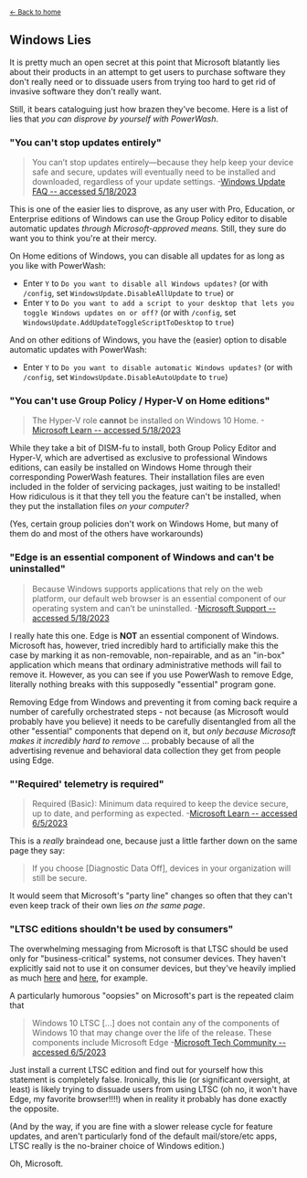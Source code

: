 <sup>[← Back to home](https://publicsatanicvoid.github.io/WindowsPowerWash/)</sup>

## Windows Lies

It is pretty much an open secret at this point that Microsoft blatantly lies about their products in an attempt to get users to purchase software they don't really need or to dissuade users from trying too hard to get rid of invasive software they don't really want.

Still, it bears cataloguing just how brazen they've become. Here is a list of lies that *you can disprove by yourself with PowerWash*.


### "You can't stop updates entirely"

> You can’t stop updates entirely—because they help keep your device safe and secure, updates will eventually need to be installed and downloaded, regardless of your update settings.
-[Windows Update FAQ -- accessed 5/18/2023](https://support.microsoft.com/en-us/windows/windows-update-faq-8a903416-6f45-0718-f5c7-375e92dddeb2#WindowsVersion=Windows_10:~:text=You%20can%E2%80%99t%20stop%20updates%20entirely%E2%80%94because%20they%20help%20keep%20your%20device%20safe%20and%20secure%2C%20updates%20will%20eventually%20need%20to%20be%20installed%20and%20downloaded%2C%20regardless%20of%20your%20update%20settings.)

This is one of the easier lies to disprove, as any user with Pro, Education, or Enterprise editions of Windows can use the Group Policy editor to disable automatic updates *through Microsoft-approved means.* Still, they sure do want you to think you're at their mercy.

On Home editions of Windows, you can disable all updates for as long as you like with PowerWash:
- Enter `Y` to `Do you want to disable all Windows updates?` (or with `/config`, set `WindowsUpdate.DisableAllUpdate` to `true`)
or
- Enter `Y` to `Do you want to add a script to your desktop that lets you toggle Windows updates on or off?` (or with `/config`, set `WindowsUpdate.AddUpdateToggleScriptToDesktop` to `true`)

And on other editions of Windows, you have the (easier) option to disable automatic updates with PowerWash:
- Enter `Y` to `Do you want to disable automatic Windows updates?` (or with `/config`, set `WindowsUpdate.DisableAutoUpdate` to `true`)


### "You can't use Group Policy  /  Hyper-V on Home editions"

> The Hyper-V role **cannot** be installed on Windows 10 Home.
-[Microsoft Learn -- accessed 5/18/2023](https://learn.microsoft.com/en-us/virtualization/hyper-v-on-windows/quick-start/enable-hyper-v#:~:text=The%20Hyper%2DV%20role%20cannot%20be%20installed%20on%20Windows%2010%20Home)

While they take a bit of DISM-fu to install, both Group Policy Editor and Hyper-V, which are advertised as exclusive to professional Windows editions, can easily be installed on Windows Home through their corresponding PowerWash features. Their installation files are even included in the folder of servicing packages, just waiting to be installed! How ridiculous is it that they tell you the feature can't be installed, when they put the installation files _on your computer?_

(Yes, certain group policies don't work on Windows Home, but many of them do and most of the others have workarounds)


### "Edge is an essential component of Windows and can't be uninstalled"

> Because Windows supports applications that rely on the web platform, our default web browser is an essential component of our operating system and can’t be uninstalled.
-[Microsoft Support -- accessed 5/18/2023](https://support.microsoft.com/en-us/microsoft-edge/why-can-t-i-uninstall-microsoft-edge-ee150b3b-7d7a-9984-6d83-eb36683d526d)

I really hate this one. Edge is **NOT** an essential component of Windows. Microsoft has, however, tried incredibly hard to artificially make this the case by marking it as non-removable, non-repairable, and as an "in-box" application which means that ordinary administrative methods will fail to remove it. However, as you can see if you use PowerWash to remove Edge, literally nothing breaks with this supposedly "essential" program gone.

Removing Edge from Windows and preventing it from coming back require a number of carefully orchestrated steps - not because (as Microsoft would probably have you believe) it needs to be carefully disentangled from all the other "essential" components that depend on it, but *only because Microsoft makes it incredibly hard to remove* ... probably because of all the advertising revenue and behavioral data collection they get from people using Edge.


### "'Required' telemetry is required"

> Required (Basic): Minimum data required to keep the device secure, up to date, and performing as expected.
-[Microsoft Learn -- accessed 6/5/2023](https://learn.microsoft.com/en-us/windows/privacy/configure-windows-diagnostic-data-in-your-organization)

This is a *really* braindead one, because just a little farther down on the same page they say:

> If you choose [Diagnostic Data Off], devices in your organization will still be secure.

It would seem that Microsoft's "party line" changes so often that they can't even keep track of their own lies *on the same page*.


### "LTSC editions shouldn't be used by consumers"

The overwhelming messaging from Microsoft is that LTSC should be used only for "business-critical" systems, not consumer devices. They haven't explicitly said not to use it on consumer devices, but they've heavily implied as much [here](https://learn.microsoft.com/en-us/windows/whats-new/ltsc/overview) and [here](https://techcommunity.microsoft.com/t5/windows-it-pro-blog/ltsc-what-is-it-and-when-should-it-be-used/ba-p/293181), for example.

A particularly humorous "oopsies" on Microsoft's part is the repeated claim that 

> Windows 10 LTSC [...] does not contain any of the components of Windows 10 that may change over the life of the release. These components include Microsoft Edge
-[Microsoft Tech Community -- accessed 6/5/2023](https://techcommunity.microsoft.com/t5/windows-it-pro-blog/ltsc-what-is-it-and-when-should-it-be-used/ba-p/293181)

Just install a current LTSC edition and find out for yourself how this statement is completely false. Ironically, this lie (or significant oversight, at least) is likely trying to dissuade users from using LTSC (oh no, it won't have Edge, my favorite browser!!!!) when in reality it probably has done exactly the opposite.

(And by the way, if you are fine with a slower release cycle for feature updates, and aren't particularly fond of the default mail/store/etc apps, LTSC really is the no-brainer choice of Windows edition.)

Oh, Microsoft.
